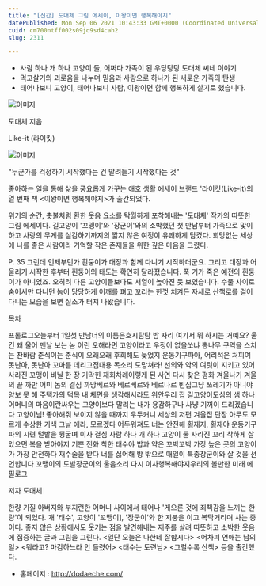```yaml
---
title: "[신간] 도대체 그림 에세이, 이왕이면 행복해야지"
datePublished: Mon Sep 06 2021 10:43:33 GMT+0000 (Coordinated Universal Time)
cuid: cm700ntff002s09jo9sd4cah2
slug: 2311

---
```



- 사람 하나 개 하나 고양이 둘, 어쩌다 가족이 된 우당탕탕 도대체 씨네 이야기
- 먹고살기의 괴로움을 나누며 믿음과 사랑으로 하나가 된 새로운 가족의 탄생
- 태어나보니 고양이, 태어나보니 사람, 이왕이면 함께 행복하게 살기로 했습니다.

![이미지](https://cdn.hashnode.com/res/hashnode/image/upload/v1739250194774/049b7711-6851-48f9-b2e8-d4971832cde6.jpeg)

도대체 지음

Like-it (라이킷)

![이미지](https://cdn.hashnode.com/res/hashnode/image/upload/v1739250196416/3f7eab50-9efc-4e8c-9e72-4a1c451e8b38.jpeg)

"누군가를 걱정하기 시작했다는 건 말려들기 시작했다는 것"

좋아하는 일을 통해 삶을 풍요롭게 가꾸는 애호 생활 에세이 브랜드 '라이킷(Like-it)의 열 번째 책 <이왕이면 행복해야지>가 출간되었다.

위기의 순간, 촛불처럼 환한 웃음 요소를 탁월하게 포착해내는 '도대체' 작가의 따뜻한 그림 에세이다. 길고양이 '꼬맹이'와 '장군이'와의 소박했던 첫 만남부터 가족으로 맞이하고 사랑의 무게를 실감하기까지의 짧지 않은 여정이 유쾌하게 담겼다. 희망없는 세상에 나를 좋은 사람이라 기억할 작은 존재들을 위한 깊은 마음을 그렸다.

P. 35 그런데 언제부턴가 흰둥이가 대장과 함께 다니기 시작하더군요. 그리고 대장과 어울리기 시작한 후부터 흰둥이의 태도는 확연히 달라졌습니다. 푹 기가 죽은 예전의 흰둥이가 아니었죠. 오히려 다른 고양이들보다도 서열이 높아진 듯 보였습니다. 수풀 사이로 숨어서만 다니던 놈이 당당하게 어깨를 펴고 꼬리는 한껏 치켜든 자세로 산책로를 걸어다니는 모습을 보면 실소가 터져 나왔습니다.

목차

프롤로그오늘부터 1일첫 만남너의 이름은호시탐탐 밥 자리 여기서 뭐 하시는 거예요? 울긴 왜 울어 맨날 보는 놈 이런 오해라면 고양이라고 우정이 없을쏘냐 뽕나무 구역을 스치는 찬바람 춘식이는 춘식이 오래오래 후회해도 늦었지 운동기구파아, 어리석은 처피여 못난아, 못난아 꼬마를 데리고접대용 목소리 도망쳐라! 선의와 악의 여럿이 지키고 있어 사라진 꼬맹이 비닐 한 장 기막힌 재회차례이렇게 된 사연 다시 찾은 평화 겨울나기 겨울의 끝 까만 어미 놈의 결심 까망베르와 베르베르와 베르나르 빈집그냥 쓰레기가 아니야 양보 못 해 주택가의 덕목 내 체면을 생각해서라도 위안우리 집 길고양이도심의 샘 하나 어머니의 마음이란싸우는 고양이보다 말리는 내가 용감하구나 사냥 기꺼이 드리겠습니다 고양이님! 좋아해줘 보이지 않을 때까지 우두커니 세상의 저편 겨울집 단장 아무도 모르게 수상한 기색 그날 에라, 모르겠다 어두워져도 너는 안전해 횡재지, 횡재야 운동기구파의 시련 털밭을 뒹굴며 이사 결심 사람 하나 개 하나 고양이 둘 사라진 꼬리 착하게 살았으면 복을 받아야지 기쁜 전화 착한 태수야 밥과 약은 꼬박꼬박 가장 높은 곳의 고양이가 가장 안전하다 재수술을 받다 너를 싫어해 방 밖으로 매일이 특종장군이와 살 것을 선언합니다 꼬맹이의 도발장군이의 울음소리 다시 이사행복해야지우리의 볼만한 미래 에필로그

저자 도대체

한량 기질 아버지와 부지런한 어머니 사이에서 태어나 '게으른 것에 죄책감을 느끼는 한량'이 되었다. 개 '태수', 고양이 '꼬맹이], '장군이'와 한 지붕을 이고 복닥거리며 사는 중이다. 좋지 않은 상황에서도 웃기는 점을 발견해내는 재주를 살려 따뜻하고 소박한 웃음에 집중하는 글과 그림을 그린다. <일단 오늘은 나한테 잘합시다> <어차피 연애는 남의 일> <뭐라고? 마감하느라 안 들렸어> <태수는 도련님> <그럴수록 산책> 등을 출간했다.

- 홈페이지 : http://dodaeche.com/